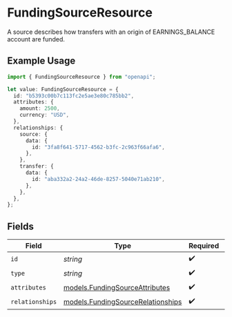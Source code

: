 # FundingSourceResource

A source describes how transfers with an origin of EARNINGS_BALANCE account are funded.

## Example Usage

```typescript
import { FundingSourceResource } from "openapi";

let value: FundingSourceResource = {
  id: "b5393c00b7c113fc2e5ae3e80c785bb2",
  attributes: {
    amount: 2500,
    currency: "USD",
  },
  relationships: {
    source: {
      data: {
        id: "3fa8f641-5717-4562-b3fc-2c963f66afa6",
      },
    },
    transfer: {
      data: {
        id: "aba332a2-24a2-46de-8257-5040e71ab210",
      },
    },
  },
};
```

## Fields

| Field                                                                        | Type                                                                         | Required                                                                     | Description                                                                  | Example                                                                      |
| ---------------------------------------------------------------------------- | ---------------------------------------------------------------------------- | ---------------------------------------------------------------------------- | ---------------------------------------------------------------------------- | ---------------------------------------------------------------------------- |
| `id`                                                                         | *string*                                                                     | :heavy_check_mark:                                                           | N/A                                                                          | b5393c00b7c113fc2e5ae3e80c785bb2                                             |
| `type`                                                                       | *string*                                                                     | :heavy_check_mark:                                                           | N/A                                                                          |                                                                              |
| `attributes`                                                                 | [models.FundingSourceAttributes](../models/fundingsourceattributes.md)       | :heavy_check_mark:                                                           | N/A                                                                          |                                                                              |
| `relationships`                                                              | [models.FundingSourceRelationships](../models/fundingsourcerelationships.md) | :heavy_check_mark:                                                           | N/A                                                                          |                                                                              |
